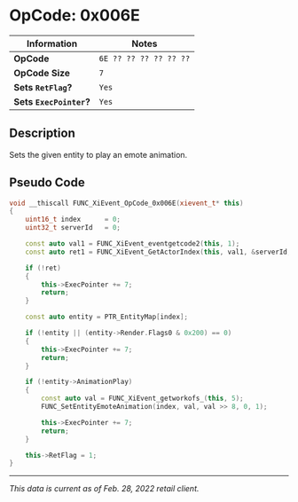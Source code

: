 # OpCode: 0x006E

| Information               | Notes |
|---                        |---    |
| **OpCode**                | `6E ?? ?? ?? ?? ?? ??` |
| **OpCode Size**           | `7`   |
| **Sets `RetFlag`?**       | `Yes` |
| **Sets `ExecPointer`?**   | `Yes` |

## Description

Sets the given entity to play an emote animation.

## Pseudo Code

```cpp
void __thiscall FUNC_XiEvent_OpCode_0x006E(xievent_t* this)
{
    uint16_t index      = 0;
    uint32_t serverId   = 0;

    const auto val1 = FUNC_XiEvent_eventgetcode2(this, 1);
    const auto ret1 = FUNC_XiEvent_GetActorIndex(this, val1, &serverId, &index))

    if (!ret)
    {
        this->ExecPointer += 7;
        return;
    }

    const auto entity = PTR_EntityMap[index];

    if (!entity || (entity->Render.Flags0 & 0x200) == 0)
    {
        this->ExecPointer += 7;
        return;
    }

    if (!entity->AnimationPlay)
    {
        const auto val = FUNC_XiEvent_getworkofs_(this, 5);
        FUNC_SetEntityEmoteAnimation(index, val, val >> 8, 0, 1);

        this->ExecPointer += 7;
        return;
    }

    this->RetFlag = 1;
}
```

---

_This data is current as of Feb. 28, 2022 retail client._